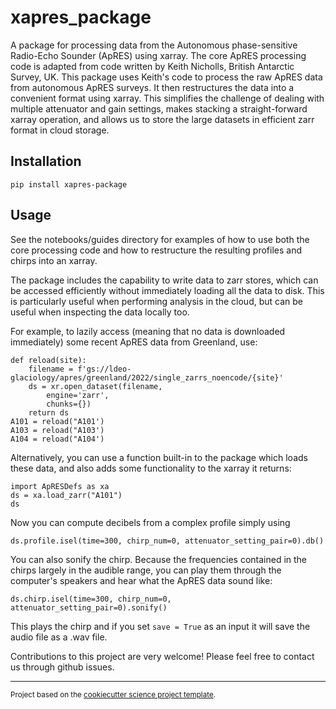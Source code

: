 # xapres_package

A package for processing data from the Autonomous phase-sensitive Radio-Echo Sounder (ApRES) using xarray. The core ApRES processing code is adapted from code written by Keith Nicholls, British Antarctic Survey, UK. This package uses Keith's code to process the raw ApRES data from autonomous ApRES surveys. It then restructures the data into a convenient format using xarray. This simplifies the challenge of dealing with multiple attenuator and gain settings, makes stacking a straight-forward xarray operation, and allows us to store the large datasets in efficient zarr format in cloud storage. 

## Installation

```
pip install xapres-package
```

## Usage
See the notebooks/guides directory for examples of how to use both the core processing code and how to restructure the resulting profiles and chirps into an xarray.

The package includes the capability to write data to zarr stores, which can be accessed efficiently without immediately loading all the data to disk. This is particularly useful when performing analysis in the cloud, but can be useful when inspecting the data locally too. 

For example, to lazily access (meaning that no data is downloaded immediately) some recent ApRES data from Greenland, use:

```
def reload(site):
    filename = f'gs://ldeo-glaciology/apres/greenland/2022/single_zarrs_noencode/{site}'
    ds = xr.open_dataset(filename,
        engine='zarr', 
        chunks={}) 
    return ds
A101 = reload("A101')
A103 = reload("A103')
A104 = reload("A104')
```

Alternatively, you can use a function built-in to the package which loads these data, and also adds some functionality to the xarray it returns: 

```
import ApRESDefs as xa
ds = xa.load_zarr("A101")
ds
```

Now you can compute decibels from a complex profile simply using 

```
ds.profile.isel(time=300, chirp_num=0, attenuator_setting_pair=0).db()
```

You can also sonify the chirp. Because the frequencies contained in the chirps largely in the audible range, you can play them through the computer's speakers and hear what the ApRES data sound like:

```
ds.chirp.isel(time=300, chirp_num=0, attenuator_setting_pair=0).sonify()
```

This plays the chirp and if you set `save = True` as an input it will save the audio file as a .wav file. 

Contributions to this project are very welcome! Please feel free to contact us through github issues. 




--------

<p><small>Project based on the <a target="_blank" href="https://github.com/jbusecke/cookiecutter-science-project">cookiecutter science project template</a>.</small></p>
